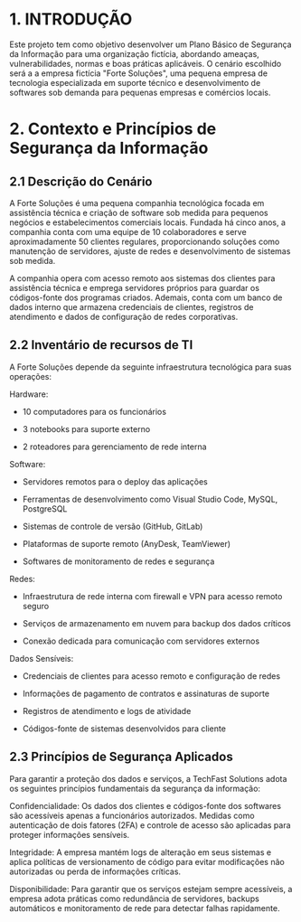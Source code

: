 # 1. INTRODUÇÃO 

Este projeto tem como objetivo desenvolver um Plano Básico de Segurança da Informação para uma organização fictícia, abordando ameaças, vulnerabilidades, normas e boas práticas aplicáveis. O cenário 
escolhido será a a empresa fictícia "Forte Soluções", uma pequena empresa de tecnologia especializada em suporte técnico e desenvolvimento de softwares sob demanda para pequenas empresas e comércios 
locais.
# 2. Contexto e Princípios de Segurança da Informação 
## 2.1 Descrição do Cenário 

A Forte Soluções é uma pequena companhia tecnológica focada em assistência técnica e criação de software sob medida para pequenos negócios e estabelecimentos comerciais locais. 
Fundada há cinco anos, a companhia conta com uma equipe de 10 colaboradores e serve aproximadamente 50 clientes regulares, proporcionando soluções como manutenção de servidores, ajuste de redes 
e desenvolvimento de sistemas sob medida.
 
A companhia opera com acesso remoto aos sistemas dos clientes para assistência técnica e emprega servidores próprios para guardar os códigos-fonte dos programas criados. Ademais, conta com um banco de 
dados interno que armazena credenciais de clientes, registros de atendimento e dados de configuração de redes corporativas.
## 2.2 Inventário de recursos de TI
A Forte Soluções depende da seguinte infraestrutura tecnológica para suas operações:

Hardware:

- 10 computadores para os funcionários

- 3 notebooks para suporte externo

- 2 roteadores para gerenciamento de rede interna

Software:

- Servidores remotos para o deploy das aplicações 

- Ferramentas de desenvolvimento como Visual Studio Code, MySQL, PostgreSQL

- Sistemas de controle de versão (GitHub, GitLab)

- Plataformas de suporte remoto (AnyDesk, TeamViewer)

- Softwares de monitoramento de redes e segurança

Redes:

- Infraestrutura de rede interna com firewall e VPN para acesso remoto seguro

- Serviços de armazenamento em nuvem para backup dos dados críticos

- Conexão dedicada para comunicação com servidores externos

Dados Sensíveis:

- Credenciais de clientes para acesso remoto e configuração de redes

- Informações de pagamento de contratos e assinaturas de suporte

- Registros de atendimento e logs de atividade

- Códigos-fonte de sistemas desenvolvidos para cliente
## 2.3 Princípios de Segurança Aplicados
Para garantir a proteção dos dados e serviços, a TechFast Solutions adota os seguintes princípios fundamentais da segurança da informação:

Confidencialidade: Os dados dos clientes e códigos-fonte dos softwares são acessíveis apenas a funcionários autorizados. Medidas como autenticação de dois fatores (2FA) e controle de acesso são 
aplicadas para proteger informações sensíveis.

Integridade: A empresa mantém logs de alteração em seus sistemas e aplica políticas de versionamento de código para evitar modificações não autorizadas ou perda de informações críticas.

Disponibilidade: Para garantir que os serviços estejam sempre acessíveis, a empresa adota práticas como redundância de servidores, backups automáticos e monitoramento de rede para detectar falhas 
rapidamente.
